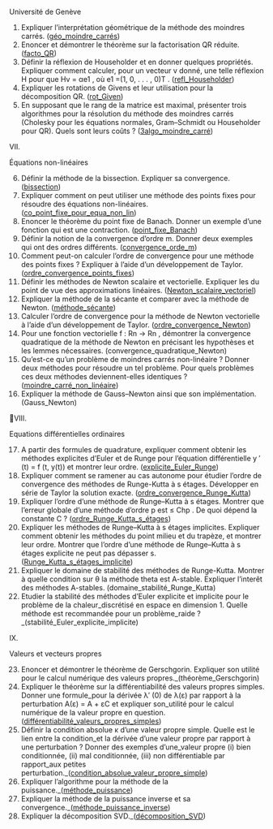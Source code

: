 Université de Genève

1. Expliquer l’interprétation géométrique de la méthode des moindres carrés. ([géo_moindre_carrés](géo_moindre_carrés))
2. Enoncer et démontrer le théorème sur la factorisation QR réduite. ([facto_QR](facto_QR))
3. Définir la réflexion de Householder et en donner quelques propriétés. Expliquer comment calculer, pour un vecteur v donné, une telle réflexion H pour que Hv = αe1 , où e1 =(1, 0, . . . , 0)T . ([refl_Householder](refl_Householder))
4. Expliquer les rotations de Givens et leur utilisation pour la décomposition QR. ([rot_Given](rot_Given))
5. En supposant que le rang de la matrice est maximal, présenter trois algorithmes pour la résolution du méthode des moindres carrés (Cholesky pour les équations normales, Gram–Schmidt ou Householder pour QR). Quels sont leurs coûts ? ([3algo_moindre_carré](3algo_moindre_carré))

VII.

Équations non-linéaires

6. Définir la méthode de la bissection. Expliquer sa convergence. ([bissection](bissection))
7. Expliquer comment on peut utiliser une méthode des points fixes pour résoudre des équations non-linéaires. ([co_point_fixe_pour_equa_non_lin](co_point_fixe_pour_equa_non_lin))
8. Enoncer le théorème du point fixe de Banach. Donner un exemple d’une fonction qui est une contraction. ([point_fixe_Banach](point_fixe_Banach))
9. Définir la notion de la convergence d’ordre m. Donner deux exemples qui ont des ordres différents. ([convergence_orde_m](convergence_orde_m))
10. Comment peut-on calculer l’ordre de convergence pour une méthode des points fixes ? Expliquer à l’aide d’un développement de Taylor. ([ordre_convergence_points_fixes](ordre_convergence_points_fixes))
11. Définir les méthodes de Newton scalaire et vectorielle. Expliquer les du point de vue des approximations linéaires. ([Newton_scalaire_vectoriel](Newton_scalaire_vectoriel))
12. Expliquer la méthode de la sécante et comparer avec la méthode de Newton. ([méthode_sécante](méthode_sécante))
13. Calculer l’ordre de convergence pour la méthode de Newton vectorielle à l’aide d’un développement de Taylor. ([ordre_convergence_Newton](ordre_convergence_Newton))
14. Pour une fonction vectorielle f : Rn → Rn , démontrer la convergence quadratique de la méthode de Newton en précisant les hypothèses et les lemmes nécessaires. (convergence_quadratique_Newton)
15. Qu’est-ce qu’un problème de moindres carrés non-linéaire ? Donner deux méthodes pour résoudre un tel problème. Pour quels problèmes ces deux méthodes deviennent-elles identiques ? ([moindre_carré_non_linéaire](moindre_carré_non_linéaire))
16. Expliquer la méthode de Gauss–Newton ainsi que son implémentation. (Gauss_Newton)

VIII.

Equations différentielles ordinaires

17. A partir des formules de quadrature, expliquer comment obtenir les méthodes explicites d’Euler et de Runge pour l’équation différentielle y ′ (t) = f (t, y(t)) et montrer leur ordre. ([explicite_Euler_Runge](explicite_Euler_Runge))
18. Expliquer comment se ramener au cas autonome pour étudier l’ordre de convergence des méthodes de Runge-Kutta à s étages. Développer en série de Taylor la solution exacte. ([ordre_convergence_Runge_Kutta](ordre_convergence_Runge_Kutta))
19. Expliquer l’ordre d’une méthode de Runge–Kutta à s étages. Montrer que l’erreur globale d’une méthode d’ordre p est ≤ Chp . De quoi dépend la constante C ? ([ordre_Runge_Kutta_s_étages](ordre_Runge_Kutta_s_étages))
20. Expliquer les méthodes de Runge–Kutta à s étages implicites. Expliquer comment obtenir les méthodes du point milieu et du trapèze, et montrer leur ordre. Montrer que l’ordre d’une méthode de Runge–Kutta à s étages explicite ne peut pas dépasser s. ([Runge_Kutta_s_étages_implicite](Runge_Kutta_s_étages_implicite))
21. Expliquer le domaine de stabilité des méthodes de Runge-Kutta. Montrer à quelle condition sur θ la méthode theta est A-stable. Expliquer l’interêt des méthodes A-stables. (domaine_stabilité_Runge_Kutta)
22. Etudier la stabilité des méthodes d’Euler explicite et implicite pour le problème de la chaleur_discrétisé en espace en dimension 1. Quelle méthode est recommandée pour un problème_raide ?_(stabilité_Euler_explicite_implicite)

IX.

Valeurs et vecteurs propres

23. Enoncer et démontrer le théorème de Gerschgorin. Expliquer son utilité pour le calcul numérique des valeurs propres._(théorème_Gerschgorin)
24. Expliquer le théorème sur la différentiabilité des valeurs propres simples. Donner une formule_pour la dérivée λ′ (0) de λ(ε) par rapport à la perturbation A(ε) = A + εC et expliquer son_utilité pour le calcul numérique de la valeur propre en question.([différentiabilité_valeurs_propres_simples](différentiabilité_valeurs_propres_simples))
25. Définir la condition absolue κ d’une valeur propre simple. Quelle est le lien entre la condition_et la dérivée d’une valeur propre par rapport à une perturbation ? Donner des exemples d’une_valeur propre (i) bien conditionnée, (ii) mal conditionnée, (iii) non différentiable par rapport_aux petites perturbation._([condition_absolue_valeur_propre_simple](condition_absolue_valeur_propre_simple))
26. Expliquer l’algorithme pour la méthode de la puissance._([méthode_puissance](méthode_puissance))
27. Expliquer la méthode de la puissance inverse et sa convergence._([méthode_puissance_inverse](méthode_puissance_inverse))
28. Expliquer la décomposition SVD._([décomposition_SVD](décomposition_SVD))

